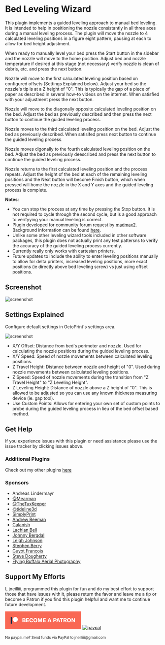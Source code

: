 # Bed Leveling Wizard

This plugin implements a guided leveling approach to manual bed leveling.  It is intended to help in positioning the nozzle consistantly in all three axes during a manual leveling process.  The plugin will move the nozzle to 4 calculated leveling positions in a figure eight pattern, pausing at each to allow for bed height adjustment.

When ready to manually level your bed press the Start button in the sidebar and the nozzle will move to the home position.  Adjust bed and nozzle temperature if desired at this stage (not necessary) verify nozzle is clean of debris, etc. and press the next button.  

Nozzle will move to the first calculated leveling position based on configured offsets (Settings Explained below). Adjust your bed so the nozzle's tip is at a Z height of "0".  This is typically the gap of a piece of paper as described in several how-to videos on the internet. When satisfied with your adjustment press the next button.

Nozzle will move to the diagonally opposite calculated leveling position on the bed. Adjust the bed as previously described and then press the next button to continue the guided leveling process.  

Nozzle moves to the third calculated leveling position on the bed. Adjust the bed as previously described. When satisifed press next button to continue the guided leveling process.

Nozzle moves digonally to the fourth calculated leveling position on the bed.  Adjust the bed as previously deescribed and press the next button to continue the guided leveling process. 

Nozzle returns to the first calculated leveling position and the process repeats.  Adjust the height of the bed at each of the remaining leveling positions and the Next button will become Finish button, which when pressed will home the nozzle in the X and Y axes and the guided leveling process is complete.



**Notes**:
  - You can stop the process at any time by pressing the Stop button.  It is not required to cycle through the second cycle, but is a good approach to verifyying your manual leveling is correct.
  - Plugin developed for community forum request by [madmax2](https://discourse.octoprint.org/u/madmax2). Background information can be found [here](https://discourse.octoprint.org/t/manual-bed-leveling-wizard-plugin-suggestion-request/2736/25).
  - Unlike some other leveling wizard tools included in other software packages, this plugin does not actually print any test pattersns to verify the accuracy of the guided leveling process currently.
  - Currently really only works with cartesian printers.
  - Future updates to include the ability to enter leveling positions manually to allow for delta printers, increased leveling positions, more exact positions (ie directly above bed leveling screw) vs just using offset positions.

## Screenshot

![screenshot](sidebar.png)

## Settings Explained

Configure default settings in OctoPrint's settings area.  

![screenshot](settings.png)

  - X/Y Offset: Distance from bed's perimeter and nozzle.  Used for calculating the nozzle positions during the guided leveling process.
  - X/Y Speed: Speed of nozzle movements between calculated leveling positions.
  - Z Travel Height: Distance between nozzle and height of "0". Used during nozzle movements between calculated leveling positions.
  - Z Speed: Speed of nozzle movements during the transition from "Z Travel Height" to "Z Leveling Height".
  - Z Leveling Height: Distance of nozzle above a Z height of "0".  This is allowed to be adjusted so you can use any known thickness measuring device (ie. gap tool).
  - Use Custom Points: Allows for entering your own set of custom points to probe during the guided leveling process in lieu of the bed offset based method.

## Get Help

If you experience issues with this plugin or need assistance please use the issue tracker by clicking issues above.

### Additional Plugins

Check out my other plugins [here](https://plugins.octoprint.org/by_author/#jneilliii)

### Sponsors
- Andreas Lindermayr
- [@Mearman](https://github.com/Mearman)
- [@TheTuxKeeper](https://github.com/thetuxkeeper)
- [@tideline3d](https://github.com/tideline3d/)
- [SimplyPrint](https://simplyprint.dk/)
- [Andrew Beeman](https://github.com/Kiendeleo)
- [Calanish](https://github.com/calanish)
- [Lachlan Bell](https://lachy.io/)
- [Johnny Bergdal](https://github.com/bergdahl)
- [Leigh Johnson](https://github.com/leigh-johnson)
- [Stephen Berry](https://github.com/berrystephenw)
- [Guyot François](https://github.com/iFrostizz)
- [Steve Dougherty](https://github.com/Thynix)
- [Flying Buffalo Aerial Photography](http://flyingbuffalo.info/)
## Support My Efforts
I, jneilliii, programmed this plugin for fun and do my best effort to support those that have issues with it, please return the favor and leave me a tip or become a Patron if you find this plugin helpful and want me to continue future development.

[![Patreon](patreon-with-text-new.png)](https://www.patreon.com/jneilliii) [![paypal](paypal-with-text.png)](https://paypal.me/jneilliii)

<small>No paypal.me? Send funds via PayPal to jneilliii&#64;gmail&#46;com</small>
